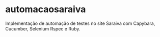 # automacaosaraiva
Implementação de automação de testes no site Saraiva com Capybara, Cucumber, Selenium Rspec e Ruby.
